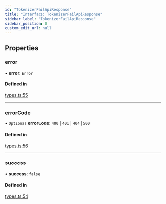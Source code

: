 ```yaml
---
id: "TokenizerFailApiResponse"
title: "Interface: TokenizerFailApiResponse"
sidebar_label: "TokenizerFailApiResponse"
sidebar_position: 0
custom_edit_url: null
---
```


## Properties

### error

• **error**: `Error`

#### Defined in

[types.ts:55](https://github.com/refinery-labs/lunasec-monorepo/blob/cbb354b/js/sdks/packages/tokenizer-sdk/src/types.ts#L55)

___

### errorCode

• `Optional` **errorCode**: ``400`` \| ``401`` \| ``404`` \| ``500``

#### Defined in

[types.ts:56](https://github.com/refinery-labs/lunasec-monorepo/blob/cbb354b/js/sdks/packages/tokenizer-sdk/src/types.ts#L56)

___

### success

• **success**: ``false``

#### Defined in

[types.ts:54](https://github.com/refinery-labs/lunasec-monorepo/blob/cbb354b/js/sdks/packages/tokenizer-sdk/src/types.ts#L54)
